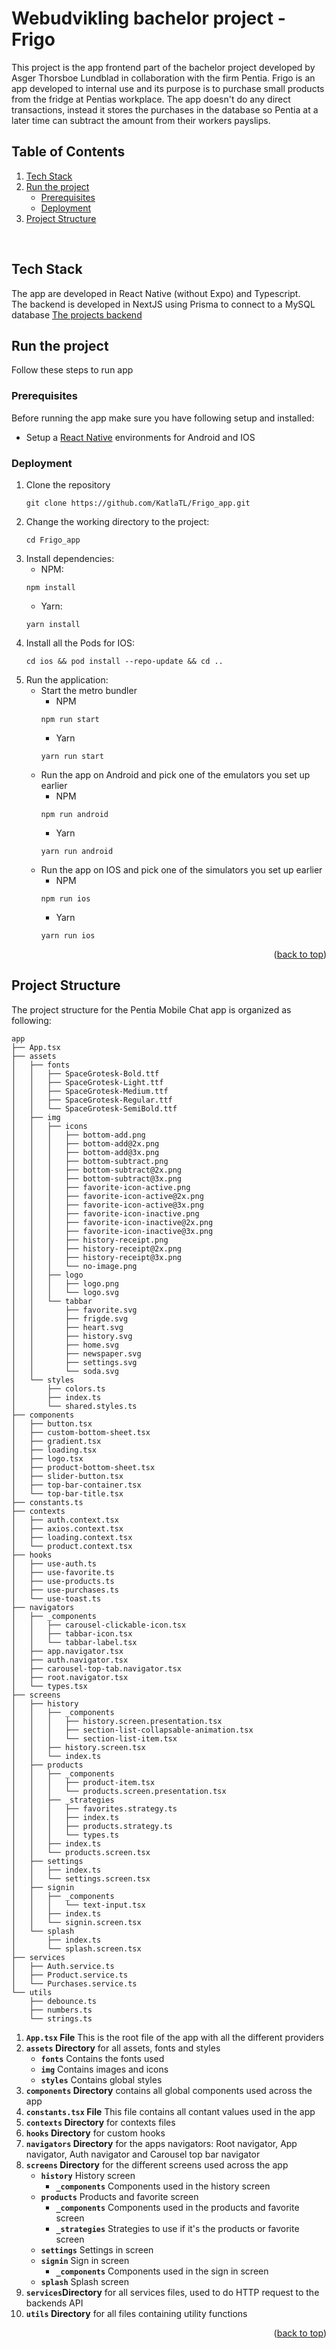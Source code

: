 
# Webudvikling bachelor project - Frigo
This project is the app frontend part of the bachelor project developed by Asger Thorsboe Lundblad in collaboration with the firm Pentia.
Frigo is an app developed to internal use and its purpose is to purchase small products from the fridge at Pentias workplace.
The app doesn't do any direct transactions, instead it stores the purchases in the database so Pentia at a later time can subtract the amount from their workers payslips.

## Table of Contents

<ol>
    <li>
        <a href="#tech-stack">Tech Stack</a>
    </li>
    <li>
        <a href="#run-the-project">Run the project</a>
        <ul>
            <li><a href="#prerequisites">Prerequisites</a></li>
            <li><a href="#deployment">Deployment</a></li>
        </ul>
    </li>
    <li><a href="#project-structure">Project Structure</a></li>
</ol>
<br />


## Tech Stack
The app are developed in React Native (without Expo) and Typescript. \
The backend is developed in NextJS using Prisma to connect to a MySQL database [The projects backend](https://github.com/KatlaTL/Frigo_backend)

## Run the project
Follow these steps to run app

### Prerequisites
Before running the app make sure you have following setup and installed:
- Setup a [React Native](https://reactnative.dev/docs/0.74/set-up-your-environment) environments for Android and IOS

### Deployment
1. Clone the repository
    ```
    git clone https://github.com/KatlaTL/Frigo_app.git
    ```
2. Change the working directory to the project:
    ```
    cd Frigo_app
    ```
3. Install dependencies:
    * NPM:
    ```
    npm install
    ```
    * Yarn:
    ```
    yarn install
    ```
4.  Install all the Pods for IOS:
    ```
    cd ios && pod install --repo-update && cd ..
    ```
5. Run the application:
    - Start the metro bundler
        * NPM
        ```
        npm run start
        ```
        * Yarn
        ```
        yarn run start
        ````
    - Run the app on Android and pick one of the emulators you set up earlier
        * NPM
        ```
        npm run android
        ```
        * Yarn
        ```
        yarn run android
        ````
    - Run the app on IOS and pick one of the simulators you set up earlier
        * NPM
        ```
        npm run ios
        ```
        * Yarn
        ```
        yarn run ios
        ````

<p align="right">(<a href="#Webudvikling-bachelor-project---Frigo">back to top</a>)</p>

## Project Structure
The project structure for the Pentia Mobile Chat app is organized as following:
```
app
├── App.tsx
├── assets
│   ├── fonts
│   │   ├── SpaceGrotesk-Bold.ttf
│   │   ├── SpaceGrotesk-Light.ttf
│   │   ├── SpaceGrotesk-Medium.ttf
│   │   ├── SpaceGrotesk-Regular.ttf
│   │   └── SpaceGrotesk-SemiBold.ttf
│   ├── img
│   │   ├── icons
│   │   │   ├── bottom-add.png
│   │   │   ├── bottom-add@2x.png
│   │   │   ├── bottom-add@3x.png
│   │   │   ├── bottom-subtract.png
│   │   │   ├── bottom-subtract@2x.png
│   │   │   ├── bottom-subtract@3x.png
│   │   │   ├── favorite-icon-active.png
│   │   │   ├── favorite-icon-active@2x.png
│   │   │   ├── favorite-icon-active@3x.png
│   │   │   ├── favorite-icon-inactive.png
│   │   │   ├── favorite-icon-inactive@2x.png
│   │   │   ├── favorite-icon-inactive@3x.png
│   │   │   ├── history-receipt.png
│   │   │   ├── history-receipt@2x.png
│   │   │   ├── history-receipt@3x.png
│   │   │   └── no-image.png
│   │   ├── logo
│   │   │   ├── logo.png
│   │   │   └── logo.svg
│   │   └── tabbar
│   │       ├── favorite.svg
│   │       ├── frigde.svg
│   │       ├── heart.svg
│   │       ├── history.svg
│   │       ├── home.svg
│   │       ├── newspaper.svg
│   │       ├── settings.svg
│   │       └── soda.svg
│   └── styles
│       ├── colors.ts
│       ├── index.ts
│       └── shared.styles.ts
├── components
│   ├── button.tsx
│   ├── custom-bottom-sheet.tsx
│   ├── gradient.tsx
│   ├── loading.tsx
│   ├── logo.tsx
│   ├── product-bottom-sheet.tsx
│   ├── slider-button.tsx
│   ├── top-bar-container.tsx
│   └── top-bar-title.tsx
├── constants.ts
├── contexts
│   ├── auth.context.tsx
│   ├── axios.context.tsx
│   ├── loading.context.tsx
│   └── product.context.tsx
├── hooks
│   ├── use-auth.ts
│   ├── use-favorite.ts
│   ├── use-products.ts
│   ├── use-purchases.ts
│   └── use-toast.ts
├── navigators
│   ├── _components
│   │   ├── carousel-clickable-icon.tsx
│   │   ├── tabbar-icon.tsx
│   │   └── tabbar-label.tsx
│   ├── app.navigator.tsx
│   ├── auth.navigator.tsx
│   ├── carousel-top-tab.navigator.tsx
│   ├── root.navigator.tsx
│   └── types.tsx
├── screens
│   ├── history
│   │   ├── _components
│   │   │   ├── history.screen.presentation.tsx
│   │   │   ├── section-list-collapsable-animation.tsx
│   │   │   └── section-list-item.tsx
│   │   ├── history.screen.tsx
│   │   └── index.ts
│   ├── products
│   │   ├── _components
│   │   │   ├── product-item.tsx
│   │   │   └── products.screen.presentation.tsx
│   │   ├── _strategies
│   │   │   ├── favorites.strategy.ts
│   │   │   ├── index.ts
│   │   │   ├── products.strategy.ts
│   │   │   └── types.ts
│   │   ├── index.ts
│   │   └── products.screen.tsx
│   ├── settings
│   │   ├── index.ts
│   │   └── settings.screen.tsx
│   ├── signin
│   │   ├── _components
│   │   │   └── text-input.tsx
│   │   ├── index.ts
│   │   └── signin.screen.tsx
│   └── splash
│       ├── index.ts
│       └── splash.screen.tsx
├── services
│   ├── Auth.service.ts
│   ├── Product.service.ts
│   └── Purchases.service.ts
└── utils
    ├── debounce.ts
    ├── numbers.ts
    └── strings.ts
```

1. **`App.tsx` File** This is the root file of the app with all the different providers
2. **`assets` Directory** for all assets, fonts and styles
    - **`fonts`** Contains the fonts used
    - **`img`** Contains images and icons
    - **`styles`** Contains global styles
3. **`components` Directory** contains all global components used across the app
4. **`constants.tsx` File** This file contains all contant values used in the app
5. **`contexts` Directory** for contexts files
6. **`hooks` Directory** for custom hooks
7. **`navigators` Directory** for the apps navigators: Root navigator, App navigator, Auth navigator and Carousel top bar navigator
8. **`screens` Directory** for the different screens used across the app
    - **`history`** History screen
        - **`_components`** Components used in the history screen
    - **`products`** Products and favorite screen
        - **`_components`** Components used in the products and favorite screen
        - **`_strategies`** Strategies to use if it's the  products or favorite screen
    - **`settings`** Settings in screen
    - **`signin`** Sign in screen
        - **`_components`** Components used in the sign in screen
    - **`splash`** Splash screen
9. **`services`Directory** for all services files, used to do HTTP request to the backends API
10. **`utils` Directory** for all files containing utility functions

<p align="right">(<a href="#Webudvikling-bachelor-project---Frigo">back to top</a>)</p>
